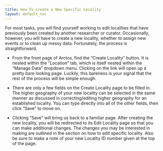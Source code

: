 ```yaml
---
title: How To Create a New Specific Locality
layout: default_toc
---
```


For most tasks, you will find yourself working to edit localities that have previously been created by another researcher or curator. Occasionally, however, you will have to create a new locality, whether to assign new events or to clean up messy data. Fortunately, the process is straightforward.

* From the front page of Arctos, find the “Create Locality” button. It is nested within the “Location” tab, which is itself nested within the “Manage Data” dropdown menu. Clicking on the link will open up a pretty bare looking page. Luckily, this bareness is your signal that the rest of the process will be simple enough.

* There are only a few fields on the Create Locality page to be filled in. The higher geography of your new locality can be selected in the same manner as discussed in correcting/editing higher geography for an established locality. You can type directly into all of the other fields, then click “Save” to move on.

* Clicking “Save” will bring us back to a familiar page. After creating the new locality, you will be redirected to its Edit Locality page so that you can make additional changes. The changes you may be interested in making are outlined in the section on how to edit specific locality. Also be sure to make a note of your new Locality ID number given at the top of the page.
